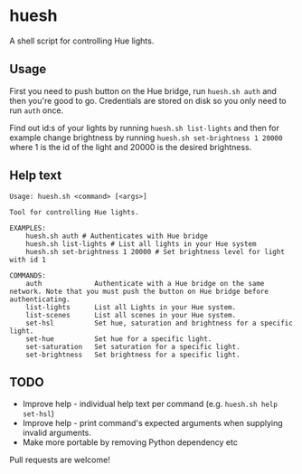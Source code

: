 # huesh

A shell script for controlling Hue lights.

## Usage
First you need to push button on the Hue bridge, run `huesh.sh auth` and then you're good to go. Credentials are stored on disk so you only need to run `auth` once.

Find out id:s of your lights by running `huesh.sh list-lights` and then for example change brightness by running `huesh.sh set-brightness 1 20000` where 1 is the id of the light and 20000 is the desired brightness.

## Help text
```
Usage: huesh.sh <command> [<args>]

Tool for controlling Hue lights.

EXAMPLES:
    huesh.sh auth # Authenticates with Hue bridge
    huesh.sh list-lights # List all lights in your Hue system
    huesh.sh set-brightness 1 20000 # Set brightness level for light with id 1

COMMANDS:
    auth             Authenticate with a Hue bridge on the same network. Note that you must push the button on Hue bridge before authenticating.
    list-lights      List all Lights in your Hue system.
    list-scenes      List all scenes in your Hue system.
    set-hsl          Set hue, saturation and brightness for a specific light.
    set-hue          Set hue for a specific light.
    set-saturation   Set saturation for a specific light.
    set-brightness   Set brightness for a specific light.
```

## TODO
* Improve help - individual help text per command (e.g. `huesh.sh help set-hsl`)
* Improve help - print command's expected arguments when supplying invalid arguments.
* Make more portable by removing Python dependency etc

Pull requests are welcome!